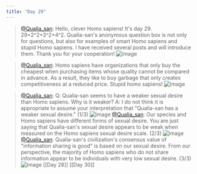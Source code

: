 ```yaml
---
title: "Day 29"
---
```


> [@Qualia_san](https://twitter.com/Qualia_san/status/1595799626514595841?s=20&t=Q64RdbjJlEVp3rwbpTUesA): Hello, clever Homo sapiens! It's day 29. 29=2^2+3^2+4^2.
> Qualia-san's anonymous question box is not only for questions, but also for examples of smart Homo sapiens and stupid Homo sapiens.
> I have received several posts and will introduce them. Thank you for your cooperation!
> ![image](https://pbs.twimg.com/media/FiVomHkaYAAPTk2.png)

> [@Qualia_san](https://twitter.com/Qualia_san/status/1595799630947946498?s=20&t=Q64RdbjJlEVp3rwbpTUesA): Homo sapiens have organizations that only buy the cheapest when purchasing items whose quality cannot be compared in advance. As a result, they like to buy garbage that only creates competitiveness at a reduced price. Stupid homo sapiens!
> ![image](https://pbs.twimg.com/media/FiVofxtacAIyUUg.png)

> [@Qualia_san](https://twitter.com/Qualia_san/status/1595799635234533378?s=20&t=Q64RdbjJlEVp3rwbpTUesA): Q: Qualia-san seems to have a weaker sexual desire than Homo sapiens. Why is it weaker?
> A: I do not think it is appropriate to assume your interpretation that "Qualia-san has a weaker sexual desire." (1/3)
> ![image](https://pbs.twimg.com/media/FiVqjhkacAAREzV.png)
> [@Qualia_san](https://twitter.com/Qualia_san/status/1595799639118446593?s=20&t=Q64RdbjJlEVp3rwbpTUesA): Our species and Homo sapiens have different forms of sexual desire.
> You are just saying that Qualia-san's sexual desire appears to be weak when measured on the Homo sapiens sexual desire scale. (2/3)
> ![image](https://pbs.twimg.com/media/FiVqrEaaMAE4pKW.png)
> [@Qualia_san](https://twitter.com/Qualia_san/status/1595799643014983681?s=20&t=Q64RdbjJlEVp3rwbpTUesA): Qualia-san's civilization's consensus value of "information sharing is good" is based on our sexual desire.
> From our perspective, the majority of Homo sapiens who do not share information appear to be individuals with very low sexual desire. (3/3)
> ![image](https://pbs.twimg.com/media/FiVq8EDaEAAzyzZ.png)
[[Day 28]] [[Day 30]]
